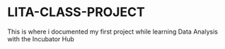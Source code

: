 # LITA-CLASS-PROJECT
This is where i documented my first project while learning Data Analysis with the Incubator Hub
